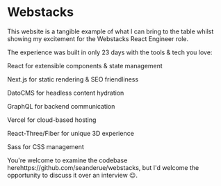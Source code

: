 # Webstacks

This website is a tangible example of what I can bring to the table whilst showing my excitement for the Webstacks React Engineer role.

The experience was built in only 23 days with the tools & tech you love:



React for extensible components & state management

Next.js for static rendering & SEO friendliness

DatoCMS for headless content hydration

GraphQL for backend communication

Vercel for cloud-based hosting

React-Three/Fiber for unique 3D experience

Sass for CSS management

You're welcome to examine the codebase herehttps://github.com/seanderue/webstacks, but
I'd welcome the opportunity to discuss it over an interview 😉.

